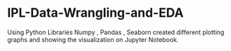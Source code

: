 # IPL-Data-Wrangling-and-EDA
Using Python Libraries Numpy , Pandas , Seaborn created different plotting graphs and showing the visualization on Jupyter Notebook.
